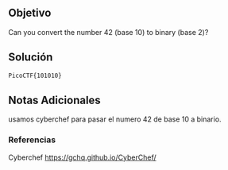 ## Objetivo 
Can you convert the number 42 (base 10) to binary (base 2)?
## Solución  
```bash
PicoCTF{101010}
```
## Notas Adicionales 
usamos cyberchef para pasar el numero 42 de base 10 a binario.

### Referencias

Cyberchef
https://gchq.github.io/CyberChef/